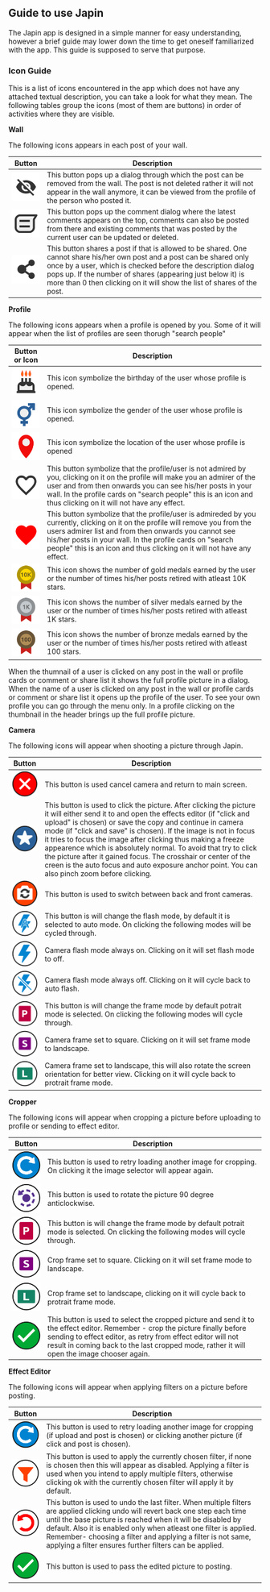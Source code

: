 ## Guide to use Japin
The Japin app is designed in a simple manner for easy understanding, however a brief guide may lower down the time to get oneself familiarized with the app. This guide is supposed to serve that purpose.

### Icon Guide
This is a list of icons encountered in the app which does not have any attached textual description, you can take a look for what they mean. The following tables group the icons (most of them are buttons) in order of activities where they are visible.

**Wall**

The following icons appears in each post of your wall.

Button | Description
------------ | -------------
![](/images/visibility.png) | This button pops up a dialog through which the post can be removed from the wall. The post is not deleted rather it will not appear in the wall anymore, it can be viewed from the profile of the person who posted it.
![](/images/comment.png) | This button pops up the comment dialog where the latest comments appears on the top, comments can also be posted from there and existing comments that was posted by the current user can be updated or deleted.
![](/images/share_post.png) | This button shares a post if that is allowed to be shared. One cannot share his/her own post and a post can be shared only once by a user, which is checked before the description dialog pops up. If the number of shares (appearing just below it) is more than 0 then clicking on it will show the list of shares of the post.

**Profile**

The following icons appears when a profile is opened by you. Some of it will appear when the list of profiles are seen thorugh "search people"

Button or Icon | Description
------------ | -------------
![](/images/birthday.png) | This icon symbolize the birthday of the user whose profile is opened.
![](/images/gender.png) | This icon symbolize the gender of the user whose profile is opened.
![](/images/location.png) | This icon symbolize the location of the user whose profile is opened
![](/images/heart_off.png) | This button symbolize that the profile/user is not admired by you, clicking on it on the profile will make you an admirer of the user and from then onwards you can see his/her posts in your wall. In the profile cards on "search people" this is an icon and thus clicking on it will not have any effect.
![](/images/heart_on.png) | This button symbolize that the profile/user is admireded by you currently, clicking on it on the profile will remove you from the users admirer list and from then onwards you cannot see his/her posts in your wall. In the profile cards on "search people" this is an icon and thus clicking on it will not have any effect.
![](/images/medal_gold.png) | This icon shows the number of gold medals earned by the user or the number of times his/her posts retired with atleast 10K stars.
![](/images/medal_silver.png) | This icon shows the number of silver medals earned by the user or the number of times his/her posts retired with atleast 1K stars.
![](/images/medal_bronze.png) | This icon shows the number of bronze medals earned by the user or the number of times his/her posts retired with atleast 100 stars.

When the thumnail of a user is clicked on any post in the wall or profile cards or comment or share list it shows the full profile picture in a dialog. When the name of a user is clicked on any post in the wall or profile cards or comment or share list it opens up the profile of the user. To see your own profile you can go through the menu only. In a profile clicking on the thumbnail in the header brings up the full profile picture.


**Camera**

The following icons will appear when shooting a picture through Japin.

Button | Description
------------ | -------------
![](/images/cam_cancel.png) | This button is used cancel camera and return to main screen.
![](/images/cam_click.png) | This button is used to click the picture. After clicking the picture it will either send it to and open the effects editor (if "click and upload" is chosen) or save the copy and continue in camera mode (if "click and save" is chosen). If the image is not in focus it tries to focus the image after clicking thus making a freeze appearence which is absolutely normal. To avoid that try to click the picture after it gained focus. The crosshair or center of the creen is the auto focus and auto exposure anchor point. You can also pinch zoom before clicking.
![](/images/cam_rotate.png) | This button is used to switch between back and front cameras.
![](/images/cam_flash_auto.png) | This button is will change the flash mode, by default it is selected to auto mode. On clicking the following modes will be cycled through.
![](/images/cam_flash_on.png) | Camera flash mode always on. Clicking on it will set flash mode to off.
![](/images/cam_flash_off.png) | Camera flash mode always off. Clicking on it will cycle back to auto flash.
![](/images/cam_orientation_portrait.png) | This button is will change the frame mode by default potrait mode is selected. On clicking the following modes will cycle through.
![](/images/cam_orientation_square.png) | Camera frame set to square. Clicking on it will set frame mode to landscape.
![](/images/cam_orientation_landscape.png) | Camera frame set to landscape, this will also rotate the screen orientation for better view. Clicking on it will cycle back to protrait frame mode. 

**Cropper**

The following icons will appear when cropping a picture before uploading to profile or sending to effect editor.

Button | Description
------------ | -------------
![](/images/cam_retry.png) | This button is used to retry loading another image for cropping. On clicking it the image selector will appear again.
![](/images/cam_rotate_image.png) | This button is used to rotate the picture 90 degree anticlockwise.
![](/images/cam_orientation_portrait.png) | This button is will change the frame mode by default potrait mode is selected. On clicking the following modes will cycle through.
![](/images/cam_orientation_square.png) | Crop frame set to square. Clicking on it will set frame mode to landscape.
![](/images/cam_orientation_landscape.png) | Crop frame set to landscape, clicking on it will cycle back to protrait frame mode. 
![](/images/cam_ok.png) | This button is used to select the cropped picture and send it to the effect editor. Remember - crop the picture finally before sending to effect editor, as retry from effect editor will not result in coming back to the last cropped mode, rather it will open the image chooser again.

**Effect Editor**

The following icons will appear when applying filters on a picture before posting.

Button | Description
------------ | -------------
![](/images/cam_retry.png) | This button is used to retry loading another image for cropping (if upload and post is chosen) or clicking another picture (if click and post is chosen).
![](/images/cam_filter.png) | This button is used to apply the currently chosen filter, if none is chosen then this will appear as disabled. Applying a filter is used when you intend to apply multiple filters, otherwise clicking ok with the currently chosen filter will apply it by default.
![](/images/cam_undo.png) | This button is used to undo the last filter. When multiple filters are applied clicking undo will revert back one step each time until the base picture is reached when it will be disabled by default. Also it is enabled only when atleast one filter is applied. Remember- choosing a filter and applying a filter is not same, applying a filter ensures further filters can be applied.
![](/images/cam_ok.png) | This button is used to pass the edited picture to posting. 


 


